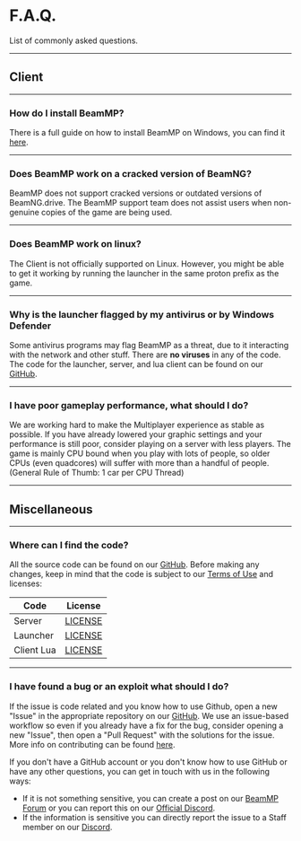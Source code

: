 # F.A.Q.
List of commonly asked questions.

---
## **Client**

---
### **How do I install BeamMP?**

There is a full guide on how to install BeamMP on Windows, you can find it [here](https://docs.beammp.com/game/getting-started/).

---
### **Does BeamMP work on a cracked version of BeamNG?**

BeamMP does not support cracked versions or outdated versions of BeamNG.drive.
The BeamMP support team does not assist users when non-genuine copies of the game are being used.

---
### **Does BeamMP work on linux?**

The Client is not officially  supported on Linux. However, you might be able to get it working by running the launcher in the same proton prefix as the game.

---
### **Why is the launcher flagged by my antivirus or by Windows Defender**

Some antivirus programs may flag BeamMP as a threat, due to it interacting with the network and other stuff. There are **no viruses** in any of the code. The code for the launcher, server, and lua client can be found on our [GitHub](https://github.com/BeamMP).

---
### **I have poor gameplay performance, what should I do?**

We are working hard to make the Multiplayer experience as stable as possible. If you have already lowered your graphic settings and your performance is still poor, consider playing on a server with less players. The game is mainly CPU bound when you play with lots of people, so older CPUs (even quadcores) will suffer with more than a handful of people. (General Rule of Thumb: 1 car per CPU Thread)

---
## **Miscellaneous**

---
### **Where can I find the code?**

All the source code can be found on our [GitHub](https://github.com/BeamMP).
Before making any changes, keep in mind that the code is subject to our [Terms of Use](https://forum.beammp.com/t/terms-of-use-v1-0/43) and licenses:

|   Code     | License                                                                    |
|------------|:--------------------------------------------------------------------------:|
| Server     | [LICENSE](https://github.com/BeamMP/BeamMP-Server/blob/master/LICENSE)     |
| Launcher   | [LICENSE](https://github.com/BeamMP/BeamMP-Launcher/blob/master/LICENSE) |
| Client Lua | [LICENSE](https://github.com/BeamMP/BeamMP/blob/development/LICENSE)    |

---
### **I have found a bug or an exploit what should I do?**

If the issue is code related and you know how to use Github, open a new "Issue" in the appropriate repository on our [GitHub](https://github.com/BeamMP). We use an issue-based workflow so even if you already have a fix for the bug, consider opening a new "Issue", then open a "Pull Request" with the solutions for the issue. More info on contributing can be found [here](https://github.com/BeamMP/BeamMP/blob/development/CONTRIBUTING.md).

If you don't have a GitHub account or you don't know how to use GitHub or have any other questions, you can get in touch with us in the following ways:

- If it is not something sensitive, you can create a post on our [BeamMP Forum](https://forum.beammp.com) or you can report this on our [Official Discord](https://discord.gg/beammp).
- If the information is sensitive you can directly report the issue to a Staff member on our [Discord](https://discord.gg/beammp).
